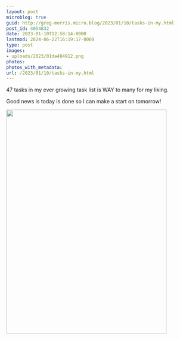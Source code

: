```yaml
---
layout: post
microblog: true
guid: http://greg-morris.micro.blog/2023/01/10/tasks-in-my.html
post_id: 4054832
date: 2023-01-10T12:58:14-0000
lastmod: 2024-06-22T16:19:17-0000
type: post
images:
- uploads/2023/01da484912.png
photos:
photos_with_metadata:
url: /2023/01/10/tasks-in-my.html
---
```

47 tasks in my ever growing task list is WAY to many for my liking.

Good news is today is done so I can make a start on tomorrow!

<img src="uploads/2023/01da484912.png" width="430" height="600" alt="">
